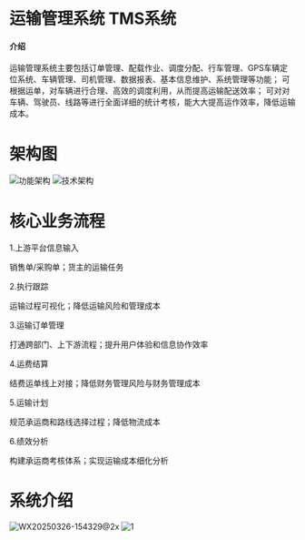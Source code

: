 # 运输管理系统 TMS系统

#### 介绍

运输管理系统主要包括订单管理、配载作业、调度分配、行车管理、GPS车辆定位系统、车辆管理、司机管理、数据报表、基本信息维护、系统管理等功能； 可根据运单，对车辆进行合理、高效的调度利用，从而提高运输配送效率； 可对对车辆、驾驶员、线路等进行全面详细的统计考核，能大大提高运作效率，降低运输成本。

# 架构图
![功能架构](https://github.com/user-attachments/assets/be0e80ad-1ae7-4370-a233-420b952dbaa8)
![技术架构](https://github.com/user-attachments/assets/684e2a06-c5c4-4e25-8522-6b265cd5eb1d)

#  核心业务流程

1.上游平台信息输入

销售单/采购单；货主的运输任务

2.执行跟踪

运输过程可视化；降低运输风险和管理成本

3.运输订单管理

打通跨部门、上下游流程；提升用户体验和信息协作效率

4.运费结算

结费运单线上对接；降低财务管理风险与财务管理成本

5.运输计划

规范承运商和路线选择过程；降低物流成本

6.绩效分析

构建承运商考核体系；实现运输成本细化分析

# 系统介绍
![WX20250326-154329@2x](https://github.com/user-attachments/assets/c4c1fb34-3021-4e6c-bbd8-7aabf60ae662)
![1](https://github.com/user-attachments/assets/6cfda2d7-8e30-48d2-bafa-04c1bdfd95fb)








